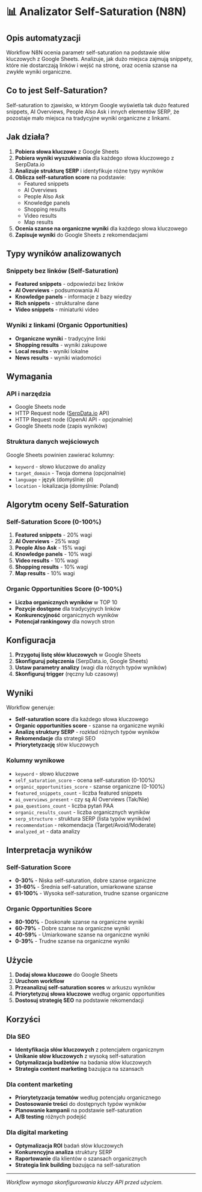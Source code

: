 # 📊 Analizator Self-Saturation (N8N)

## Opis automatyzacji

Workflow N8N ocenia parametr self-saturation na podstawie słów kluczowych z Google Sheets. Analizuje, jak dużo miejsca zajmują snippety, które nie dostarczają linków i wejść na stronę, oraz ocenia szanse na zwykłe wyniki organiczne.

## Co to jest Self-Saturation?

Self-saturation to zjawisko, w którym Google wyświetla tak dużo featured snippets, AI Overviews, People Also Ask i innych elementów SERP, że pozostaje mało miejsca na tradycyjne wyniki organiczne z linkami.

## Jak działa?

1. **Pobiera słowa kluczowe** z Google Sheets
2. **Pobiera wyniki wyszukiwania** dla każdego słowa kluczowego z SerpData.io
3. **Analizuje strukturę SERP** i identyfikuje różne typy wyników
4. **Oblicza self-saturation score** na podstawie:
   - Featured snippets
   - AI Overviews
   - People Also Ask
   - Knowledge panels
   - Shopping results
   - Video results
   - Map results
5. **Ocenia szanse na organiczne wyniki** dla każdego słowa kluczowego
6. **Zapisuje wyniki** do Google Sheets z rekomendacjami

## Typy wyników analizowanych

### Snippety bez linków (Self-Saturation)
- **Featured snippets** - odpowiedzi bez linków
- **AI Overviews** - podsumowania AI
- **Knowledge panels** - informacje z bazy wiedzy
- **Rich snippets** - strukturalne dane
- **Video snippets** - miniaturki video

### Wyniki z linkami (Organic Opportunities)
- **Organiczne wyniki** - tradycyjne linki
- **Shopping results** - wyniki zakupowe
- **Local results** - wyniki lokalne
- **News results** - wyniki wiadomości

## Wymagania

### API i narzędzia
- Google Sheets node
- HTTP Request node ([SerpData.io](https://serpdata.io/) API)
- HTTP Request node (OpenAI API - opcjonalnie)
- Google Sheets node (zapis wyników)

### Struktura danych wejściowych
Google Sheets powinien zawierać kolumny:
- `keyword` - słowo kluczowe do analizy
- `target_domain` - Twoja domena (opcjonalnie)
- `language` - język (domyślnie: pl)
- `location` - lokalizacja (domyślnie: Poland)

## Algorytm oceny Self-Saturation

### Self-Saturation Score (0-100%)
1. **Featured snippets** - 20% wagi
2. **AI Overviews** - 25% wagi
3. **People Also Ask** - 15% wagi
4. **Knowledge panels** - 10% wagi
5. **Video results** - 10% wagi
6. **Shopping results** - 10% wagi
7. **Map results** - 10% wagi

### Organic Opportunities Score (0-100%)
- **Liczba organicznych wyników** w TOP 10
- **Pozycje dostępne** dla tradycyjnych linków
- **Konkurencyjność** organicznych wyników
- **Potencjał rankingowy** dla nowych stron

## Konfiguracja

1. **Przygotuj listę słów kluczowych** w Google Sheets
2. **Skonfiguruj połączenia** (SerpData.io, Google Sheets)
3. **Ustaw parametry analizy** (wagi dla różnych typów wyników)
4. **Skonfiguruj trigger** (ręczny lub czasowy)

## Wyniki

Workflow generuje:
- **Self-saturation score** dla każdego słowa kluczowego
- **Organic opportunities score** - szanse na organiczne wyniki
- **Analizę struktury SERP** - rozkład różnych typów wyników
- **Rekomendacje** dla strategii SEO
- **Priorytetyzację** słów kluczowych

### Kolumny wynikowe
- `keyword` - słowo kluczowe
- `self_saturation_score` - ocena self-saturation (0-100%)
- `organic_opportunities_score` - szanse organiczne (0-100%)
- `featured_snippets_count` - liczba featured snippets
- `ai_overviews_present` - czy są AI Overviews (Tak/Nie)
- `paa_questions_count` - liczba pytań PAA
- `organic_results_count` - liczba organicznych wyników
- `serp_structure` - struktura SERP (lista typów wyników)
- `recommendation` - rekomendacja (Target/Avoid/Moderate)
- `analyzed_at` - data analizy

## Interpretacja wyników

### Self-Saturation Score
- **0-30%** - Niska self-saturation, dobre szanse organiczne
- **31-60%** - Średnia self-saturation, umiarkowane szanse
- **61-100%** - Wysoka self-saturation, trudne szanse organiczne

### Organic Opportunities Score
- **80-100%** - Doskonałe szanse na organiczne wyniki
- **60-79%** - Dobre szanse na organiczne wyniki
- **40-59%** - Umiarkowane szanse na organiczne wyniki
- **0-39%** - Trudne szanse na organiczne wyniki

## Użycie

1. **Dodaj słowa kluczowe** do Google Sheets
2. **Uruchom workflow**
3. **Przeanalizuj self-saturation scores** w arkuszu wyników
4. **Priorytetyzuj słowa kluczowe** według organic opportunities
5. **Dostosuj strategię SEO** na podstawie rekomendacji

## Korzyści

### Dla SEO
- **Identyfikacja słów kluczowych** z potencjałem organicznym
- **Unikanie słów kluczowych** z wysoką self-saturation
- **Optymalizacja budżetów** na badania słów kluczowych
- **Strategia content marketing** bazująca na szansach

### Dla content marketing
- **Priorytetyzacja tematów** według potencjału organicznego
- **Dostosowanie treści** do dostępnych typów wyników
- **Planowanie kampanii** na podstawie self-saturation
- **A/B testing** różnych podejść

### Dla digital marketing
- **Optymalizacja ROI** badań słów kluczowych
- **Konkurencyjna analiza** struktury SERP
- **Raportowanie** dla klientów o szansach organicznych
- **Strategia link building** bazująca na self-saturation

---

*Workflow wymaga skonfigurowania kluczy API przed użyciem.* 